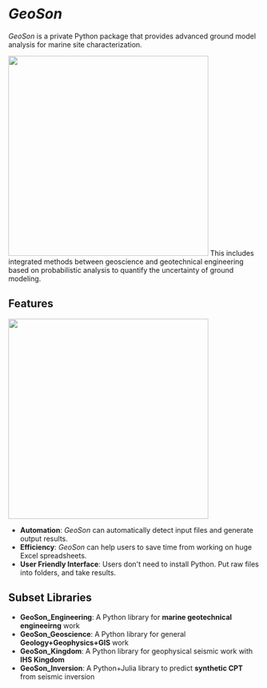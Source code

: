 # *GeoSon*
*GeoSon* is a private Python package that provides advanced ground model analysis for marine site characterization. 

<img src="https://github.com/jrson11/FUSAMI/blob/main/images/GeoSon-concept_diagram-v2.png" width=400>
This includes integrated methods between geoscience and geotechnical engineering based on probabilistic analysis to quantify the uncertainty of ground modeling.

## Features
<img src="https://github.com/jrson11/FUSAMI/blob/main/images/GeoSon-working_process_One_Drive.png" width=400>

- **Automation**: *GeoSon* can automatically detect input files and generate output results.
- **Efficiency**: *GeoSon* can help users to save time from working on huge Excel spreadsheets.
- **User Friendly Interface**: Users don't need to install Python. Put raw files into folders, and take results.

## Subset Libraries
- **GeoSon_Engineering**: A Python library for **marine geotechnical engineeirng** work
- **GeoSon_Geoscience**: A Python library for general **Geology+Geophysics+GIS** work
- **GeoSon_Kingdom**: A Python library for geophysical seismic work with **IHS Kingdom**
- **GeoSon_Inversion**: A Python+Julia library to predict **synthetic CPT** from seismic inversion
